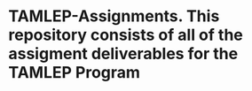 # TAMLEP-Assignments. This repository consists of all of the assigment deliverables for the TAMLEP Program
